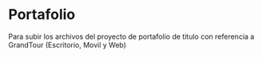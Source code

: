 # Portafolio
Para subir los archivos del proyecto de portafolio de titulo con referencia a GrandTour (Escritorio, Movil y Web)
